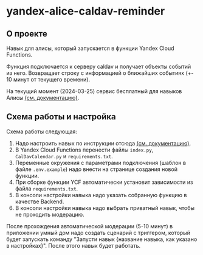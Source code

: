# yandex-alice-caldav-reminder

## О проекте
Навык для алисы, который запускается в функции Yandex Cloud Functions.

Функция подключается к серверу caldav и получает объекты событий из него.
Возвращает строку с информацией о ближайших событиях (+- 10 минут от текущего времени).

На текущий момент (2024-03-25) сервис бесплатный для навыков Алисы [(см. документацию)](https://yandex.ru/dev/dialogs/alice/doc/deploy-ycloud-function.html).

## Схема работы и настройка
Схема работы следующая:
1) Надо настроить навык по инструкции отсюда [(см. документацию)](https://yandex.ru/dev/dialogs/alice/doc/quickstart-about.html).
2) В Yandex Cloud Functions перенести файлы `index.py`, `CalDavCalendar.py` и `requirements.txt`.
3) Переменные окружения с параметрами подключения (шаблон в файле `.env.example`) надо внести на странице создания новой функции.
4) При сборке функции YCF автоматически установит зависимости из файла `requirements.txt`.
5) В консоли настройки навыка надо указать собранную функцию в качестве Backend.
6) В консоли настройки навыка надо выбрать приватный навык, чтобы не проходить модерацию.


После прохождения автоматической модерации (5-10 минут) в приложении умный дом надо создать сценарий с триггером, который будет запускать команду "Запусти навык {название навыка, как указано в настройках}". После этого навык будет работать.




